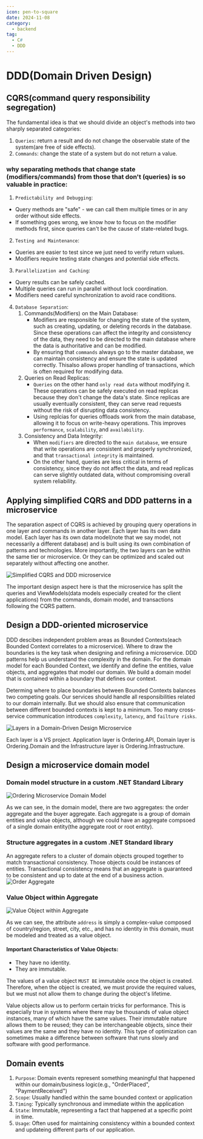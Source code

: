 ```yaml
---
icon: pen-to-square
date: 2024-11-08
category:
  - backend
tag:
  - C#
  - DDD
---
```


# DDD(Domain Driven Design)
## CQRS(command query responsibility segregation)
The fundamental idea is that we should divide an object's methods into two sharply separated categories:
1. `Queries`: return a result and do not change the observable state of the system(are free of side effects).
2. `Commands`: change the state of a system but do not return a value.

### why separating methods that change state (modifiers/commands) from those that don't (queries) is so valuable in practice:
1. `Predictability and Debugging`:
- Query methods are "safe" - we can call them multiple times or in any order without side effects.
- If something goes wrong, we know how to focus on the modifier methods first, since queries can't be the cause of state-related bugs.

2. `Testing and Maintenance`:
- Queries are easier to test since we just need to verify return values.
- Modifiers require testing state changes and potential side effects.

3. `Parallelization and Caching`:
- Query results can be safely cached.
- Multiple queries can run in parallel without lock coordination.
- Modifiers need careful synchronization to avoid race conditions.

4. `Database Separation`:
    1. Commands(Modifiers) on the Main Database:
        - Modifiers are responsible for changing the state of the system, such as creating, updating, or deleting records in the database. Since these operations can affect the integrity and consistency of the data, they need to be directed to the main database where the data is authoritative and can be modified.
        - By ensuring that `commands` always go to the master database, we can maintain consistency and ensure the state is updated correctly. Thisalso allows proper handling of transactions, which is often required for modifying data.
    2. Queries on Read Replicas:
        - `Queries` on the other hand `only read data` without modifying it. These operations can be safely executed on read replicas because they don't change the data's state. Since replicas are usually eventually consistent, they can serve read requests without the risk of disrupting data consistency.
        - Using replcias for queries offloads work from the main database, allowing it to focus on write-heavy operations. This improves `performance`, `scalability`, and `availability`.
    3. Consistency and Data Integrity:
        - When `modifiers` are directed to the `main database`, we ensure that write operations are consistent and properly synchronized, and that `transactional integrity` is maintained.
        - On the other hand, queries are less critical in terms of consistency, since they do not affect the data, and read replicas can serve slightly outdated data, without compromising overall system reliability.
    

## Applying simplified CQRS and DDD patterns in a microservice
The separation aspect of CQRS is achieved by grouping query operations in one layer and commands in another layer. Each layer has its own data model. Each layer has its own data model(note that we say model, not necessarily a different database) and is built using its own combination of patterns and technologies. More importantly, the two layers can be within the same tier or microservice. Or they can be optimized and scaled out separately without affecting one another.

![Simplified CQRS and DDD microservice](/assets/images/simplified-ddd-image.png)

The important design aspect here is that the microservice has split the queries and ViewModels(data models especially created for the client applications) from the commands, domain model, and transactions following the CQRS pattern.

## Design a DDD-oriented microservice
DDD descibes independent problem areas as Bounded Contexts(each Bounded Context correlates to a microservice). Where to draw the  boundaries is the key task when designing and refining a microservice. DDD patterns help us understand the complexity in the domain. For the domain model for each Bounded Context, we identify and define the entities, value objects, and aggregates that model our domain. We build a domain model that is contained within a boundary that defines our context.

Determing where to place boundaries between Bounded Contexts balances two competing goals. Our services should handle all responsibilities related to our domain internally. But we should also ensure that communication between different bounded contexts is kept to a minimum. Too many cross-service communication introduces `complexity`, `latency`, and `failture risks`.

![Layers in a Domain-Driven Design Microservice](/assets/images/domain-driven-design-microservice.png)


Each layer is a VS project. Application layer is Ordering.API, Domain layer is Ordering.Domain and the Infrastructure layer is Ordering.Infrastructure.

## Design a microservice domain model
### Domain model structure in a custom .NET Standard Library
![Ordering Microservice Domain Model](/assets/images/ordering-microservice-container.png)

As we can see, in the domain model, there are two aggregates: the order aggregate and the buyer aggregate. Each aggregate is a group of domain entities and value objects, although we could have an aggregate compsoed of a single domain entity(the aggregate root or root entity).

### Structure aggregates in a custom .NET Standard library
An aggregate refers to a cluster of domain objects grouped together to match transactional consistency. Those objects could be instances of entities. Transactional consistency means that an aggregate is guaranteed to be consistent and up to date at the end of a business action. 
![Order Aggregate](/assets/images/vs-solution-explorer-order-aggregate.png)

### Value Object within Aggregate 
![Value Object within Aggregate](/assets/images/value-object-within-aggregate.png)

As we can see, the attribute `address` is simply a complex-value composed of country/region, street, city, etc., and has no identity in this domain, must be modeled and treated as a value object.

#### Important Characteristics of Value Objects:
- They have no identity.
- They are immutable.

The values of a value object `MUST BE` immutable once the object is created. Therefore, when the object is created, we must provide the required values, but we must not allow them to change during the object's lifetime.

Value objects allow us to perform certain tricks for performance. This is especially true in systems where there may be thousands of value object instances, many of which have the same values. Their immutable nature allows them to be reused; they can be interchangeable objects, since their values are the same and they have no identity. This type of optimization can sometimes make a difference between software that runs slowly and software with good performance.


## Domain events
1. `Purpose`: Domain events represent something meaningful that happened within our domain/business logic(e.g., "OrderPlaced", "PaymentReceived")
2. `Scope`: Usually handled within the same bounded context or application
3. `Timing`: Typically synchronous and immediate within the application
4. `State`: Immutable, representing a fact that happened at a specific point in time.
5. `Usage`: Often used for maintaining consistency within a bounded context and updateing different parts of our application.


